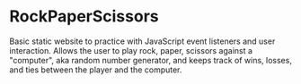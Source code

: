 # RockPaperScissors
Basic static website to practice with JavaScript event listeners and user interaction. Allows the user to play rock, paper, scissors against a "computer", aka random number generator, and keeps track of wins, losses, and ties between the player and the computer.
